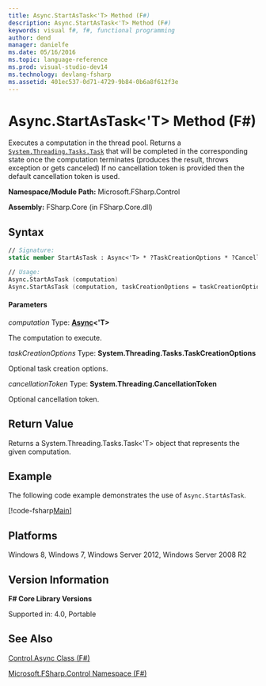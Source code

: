 ```yaml
---
title: Async.StartAsTask<'T> Method (F#)
description: Async.StartAsTask<'T> Method (F#)
keywords: visual f#, f#, functional programming
author: dend
manager: danielfe
ms.date: 05/16/2016
ms.topic: language-reference
ms.prod: visual-studio-dev14
ms.technology: devlang-fsharp
ms.assetid: 401ec537-0d71-4729-9b84-0b6a8f612f3e 
---
```


# Async.StartAsTask<'T> Method (F#)

Executes a computation in the thread pool. Returns a [`System.Threading.Tasks.Task`](https://msdn.microsoft.com/library/system.threading.tasks.task.aspx) that will be completed in the corresponding state once the computation terminates (produces the result, throws exception or gets canceled) If no cancellation token is provided then the default cancellation token is used.

**Namespace/Module Path:** Microsoft.FSharp.Control

**Assembly:** FSharp.Core (in FSharp.Core.dll)

## Syntax

```fsharp
// Signature:
static member StartAsTask : Async<'T> * ?TaskCreationOptions * ?CancellationToken -> Task<'T>

// Usage:
Async.StartAsTask (computation)
Async.StartAsTask (computation, taskCreationOptions = taskCreationOptions, cancellationToken = cancellationToken)
```

#### Parameters

*computation*
Type: **[Async](https://msdn.microsoft.com/library/e0b28ea2-dea5-4021-b2b9-d7d4761babde)&lt;'T&gt;**

The computation to execute.

*taskCreationOptions*
Type: **System.Threading.Tasks.TaskCreationOptions**

Optional task creation options.

*cancellationToken*
Type: **System.Threading.CancellationToken**

Optional cancellation token.

## Return Value

Returns a System.Threading.Tasks.Task&lt;'T&gt; object that represents the given computation.

## Example

The following code example demonstrates the use of `Async.StartAsTask`.

[!code-fsharp[Main](snippets/fsasyncapis/snippet330.fs)]

## Platforms

Windows 8, Windows 7, Windows Server 2012, Windows Server 2008 R2

## Version Information

**F# Core Library Versions**

Supported in: 4.0, Portable

## See Also

[Control.Async Class &#40;F&#35;&#41;](Control.Async-Class-%5BFSharp%5D.md)

[Microsoft.FSharp.Control Namespace &#40;F&#35;&#41;](Microsoft.FSharp.Control-Namespace-%5BFSharp%5D.md)
